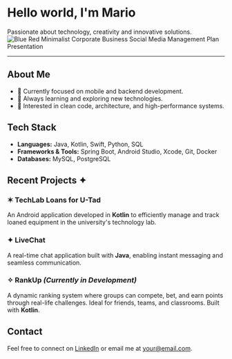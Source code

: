 # Hello world, I'm Mario

Passionate about technology, creativity and innovative solutions.
![Blue Red Minimalist Corporate Business Social Media Management Plan Presentation](https://github.com/user-attachments/assets/63e057c3-6b19-47b6-8e72-67de9d1ef4fe)

---

## About Me
- 🎯 Currently focused on mobile and backend development.
- 🚀 Always learning and exploring new technologies.
- 📖 Interested in clean code, architecture, and high-performance systems.

## Tech Stack
- **Languages:** Java, Kotlin, Swift, Python, SQL  
- **Frameworks & Tools:** Spring Boot, Android Studio, Xcode, Git, Docker  
- **Databases:** MySQL, PostgreSQL  

## Recent Projects ✦  

### ✶ TechLab Loans for U-Tad  
An Android application developed in **Kotlin** to efficiently manage and track loaned equipment in the university's technology lab.  

### ✦ LiveChat  
A real-time chat application built with **Java**, enabling instant messaging and seamless communication.  

### ✧ RankUp _(Currently in Development)_  
A dynamic ranking system where groups can compete, bet, and earn points through real-life challenges. Ideal for friends, teams, and classrooms. Built with **Kotlin**.  

## Contact
Feel free to connect on [LinkedIn](#) or email me at [your@email.com](mailto:your@email.com).
